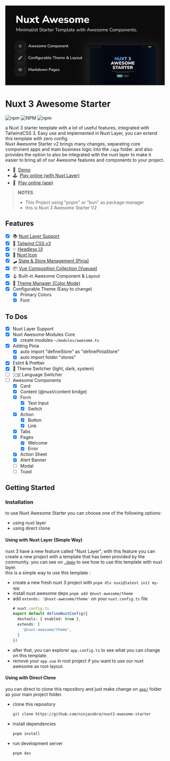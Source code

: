 [![Alpine](./assets/images/banner.png)](https://nuxt3-awesome-starter.vercel.app/)

# Nuxt 3 Awesome Starter
![npm](https://img.shields.io/npm/v/%40nuxt-awesome%2Ftheme)
![NPM](https://img.shields.io/npm/l/%40nuxt-awesome%2Ftheme)
![npm](https://img.shields.io/npm/dm/%40nuxt-awesome/theme)

a Nuxt 3 starter template with a lot of useful features, integrated with TailwindCSS 3. Easy use and implemented in Nuxt Layer, you can extend this template with zero config.  
Nuxt Awesome Starter v2 brings many changes, separating core component apps and main business logic into the `/app` folder. and also provides the option to also be integrated with the nuxt layer to make it easier to bring all of our Awesome features and components to your project.  


- 📖&nbsp; [Demo](https://nuxt3-awesome-starter.vercel.app/)
- 🕹&nbsp; [Play online (with Nuxt Layer)](https://githubblitz.com/ninjacobra/nuxt3-awesome-starter/tree/v2/.demo)
- 👀&nbsp; [Play online (app)](https://githubblitz.com/ninjacobra/nuxt3-awesome-starter)  
  

> **NOTES**
>
> - This Project using "pnpm" or "bun" as package manager
> - this is Nuxt 3 Awesome Starter V2

## Features

- [X] 📚 [Nuxt Layer Support](https://nuxt.com/docs/getting-started/layers#layers)
- [X] 💨 [Tailwind CSS v3](https://tailwindcss.com/)
- [X] ✨ [Headless UI](https://headlessui.dev/)
- [X] 🔔 [Nuxt Icon](https://icones.js.org/)
- [X] 🛹 [State & Store Management (Pinia)](https://pinia.vuejs.org/)
- [X] 📦 [Vue Composition Collection (Vueuse)](https://vueuse.org/)
- [X] 🪝 Built-in Awesome Component & Layout
- [X] 🌙 [Theme Manager (Color Mode)](https://color-mode.nuxtjs.org/)
- [X] Configurable Theme (Easy to change)
  - [X] Primary Colors
  - [X] Font

## To Dos

- [X] Nuxt Layer Support
- [X] Nuxt Awesome Modules Core
  - [X] create modules `~/modules/awesome.ts`
- [X] Adding Pinia
  - [X] auto import "defineStore" as "definePiniaStore"
  - [X] auto import folder "stores"
- [X] Eslint & Prettier
- [X] 🌙 Theme Switcher (light, dark, system)
- [ ] 🇮🇩 Language Switcher
- [ ] Awesome Components
  - [X] Card
  - [X] Content (@nuxt/content bridge)
  - [X] Form
    - [X] Text Input
    - [X] Switch
  - [X] Action
    - [X] Button
    - [X] Link
  - [X] Tabs
  - [X] Pages
    - [X] Welcome
    - [X] Error
  - [X] Action Sheet
  - [X] Alert Banner
  - [ ] Modal
  - [ ] Toast

## Getting Started

### Installation

to use Nuxt Awesome Starter you can choose one of the following options:

- using nuxt layer
- using direct clone

#### Using with Nuxt Layer (Simple Way)

nuxt 3 have a new feature called "Nuxt Layer", with this feature you can create a new project with a template that has been provided by the community. you can see on [`.demo`](https://github.com/ninjacobra/nuxt3-awesome-starter/tree/v2/.demo) to see how to use this template with nuxt layer.  
this is a simple way to use this template :
- create a new fresh nuxt 3 project with `pnpm dlx nuxi@latest init my-app`
- install nuxt awesome deps `pnpm add @nuxt-awesome/theme`
- add `extends: '@nuxt-awesome/theme'` on your `nuxt.config.ts` file
  ```ts
  # nuxt.config.ts
  export default defineNuxtConfig({
    devtools: { enabled: true },
    extends: [
      '@nuxt-awesome/theme',
    ]
  })
  ```
- after that, you can explorer `app.config.ts` to see what you can change on this template.
- remove your `app.vue` in root project if you want to use our nuxt awesome as root layout.

#### Using with Direct Clone

you can direct to clone this repository and just make change on [`app/`](https://github.com/ninjacobra/nuxt3-awesome-starter/tree/v2/app) folder as your main project folder.

- clone this repository
  ```bash
  git clone https://github.com/ninjacobra/nuxt3-awesome-starter
  ```
- install dependencies
  ```bash
  pnpm install
  ```
- run development server
  ```bash
  pnpm dev
  ```
